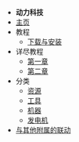 - **动力科技**
- [主页](./)
- 教程
    - [下载与安装](/Install#DynaTech)
- 详尽教程
    - [第一章](./Page1)
    - [第二章](./Page2)
- 分类
    - [资源](./Resources)
    - [工具](./Tools)
    - [机器](./Machines)
    - [发电机](./Generators)
- [与其他附属的联动](./Integrations)

